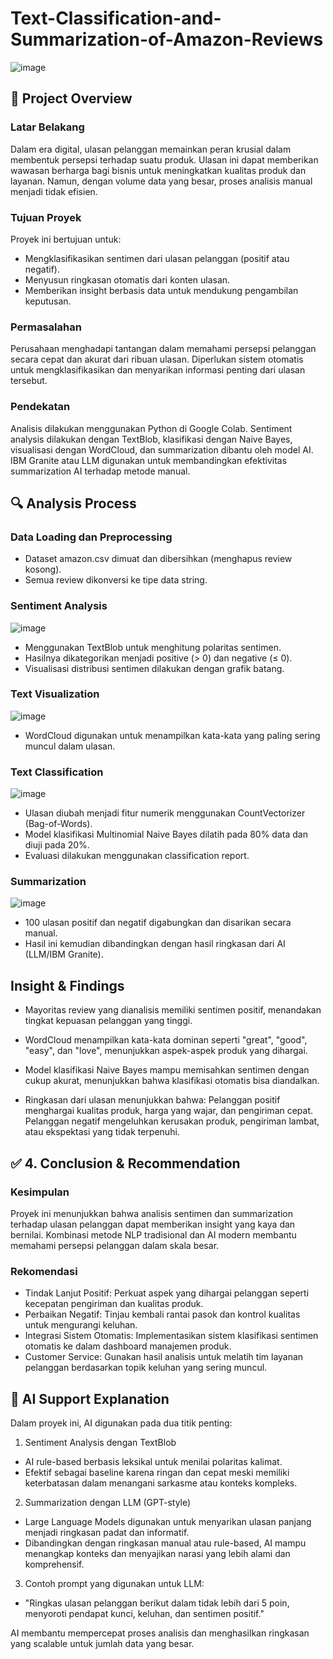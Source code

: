 # Text-Classification-and-Summarization-of-Amazon-Reviews
![image](https://github.com/user-attachments/assets/a8c12b76-f893-4c00-a1f3-ca58ad8e06bd)

## 🧩 Project Overview
### Latar Belakang
Dalam era digital, ulasan pelanggan memainkan peran krusial dalam membentuk persepsi terhadap suatu produk. Ulasan ini dapat memberikan wawasan berharga bagi bisnis untuk meningkatkan kualitas produk dan layanan. Namun, dengan volume data yang besar, proses analisis manual menjadi tidak efisien.

### Tujuan Proyek
Proyek ini bertujuan untuk:
- Mengklasifikasikan sentimen dari ulasan pelanggan (positif atau negatif).
- Menyusun ringkasan otomatis dari konten ulasan.
- Memberikan insight berbasis data untuk mendukung pengambilan keputusan.

### Permasalahan
Perusahaan menghadapi tantangan dalam memahami persepsi pelanggan secara cepat dan akurat dari ribuan ulasan. Diperlukan sistem otomatis untuk mengklasifikasikan dan menyarikan informasi penting dari ulasan tersebut.

### Pendekatan
Analisis dilakukan menggunakan Python di Google Colab. Sentiment analysis dilakukan dengan TextBlob, klasifikasi dengan Naive Bayes, visualisasi dengan WordCloud, dan summarization dibantu oleh model AI. IBM Granite atau LLM digunakan untuk membandingkan efektivitas summarization AI terhadap metode manual.

## 🔍 Analysis Process
### Data Loading dan Preprocessing
- Dataset amazon.csv dimuat dan dibersihkan (menghapus review kosong).
- Semua review dikonversi ke tipe data string.

### Sentiment Analysis
![image](https://github.com/user-attachments/assets/c39ac16a-a5de-4304-b7e1-e350f68f69f5)

- Menggunakan TextBlob untuk menghitung polaritas sentimen.
- Hasilnya dikategorikan menjadi positive (> 0) dan negative (≤ 0).
- Visualisasi distribusi sentimen dilakukan dengan grafik batang.

### Text Visualization
![image](https://github.com/user-attachments/assets/67c63199-5379-4ea7-a4de-35ac23f37ba6)
- WordCloud digunakan untuk menampilkan kata-kata yang paling sering muncul dalam ulasan.

### Text Classification
![image](https://github.com/user-attachments/assets/20bc073c-977b-412e-bd89-8eb9efa5a771)
- Ulasan diubah menjadi fitur numerik menggunakan CountVectorizer (Bag-of-Words).
- Model klasifikasi Multinomial Naive Bayes dilatih pada 80% data dan diuji pada 20%.
- Evaluasi dilakukan menggunakan classification report.

### Summarization
![image](https://github.com/user-attachments/assets/fc27ebd2-e5f1-458f-b061-e7c8b0e8ea0c)
- 100 ulasan positif dan negatif digabungkan dan disarikan secara manual.
- Hasil ini kemudian dibandingkan dengan hasil ringkasan dari AI (LLM/IBM Granite).


## Insight & Findings
- Mayoritas review yang dianalisis memiliki sentimen positif, menandakan tingkat kepuasan pelanggan yang tinggi.
- WordCloud menampilkan kata-kata dominan seperti "great", "good", "easy", dan "love", menunjukkan aspek-aspek produk yang dihargai.
- Model klasifikasi Naive Bayes mampu memisahkan sentimen dengan cukup akurat, menunjukkan bahwa klasifikasi otomatis bisa diandalkan.

- Ringkasan dari ulasan menunjukkan bahwa:
Pelanggan positif menghargai kualitas produk, harga yang wajar, dan pengiriman cepat.
Pelanggan negatif mengeluhkan kerusakan produk, pengiriman lambat, atau ekspektasi yang tidak terpenuhi.

## ✅ 4. Conclusion & Recommendation
### Kesimpulan
Proyek ini menunjukkan bahwa analisis sentimen dan summarization terhadap ulasan pelanggan dapat memberikan insight yang kaya dan bernilai. Kombinasi metode NLP tradisional dan AI modern membantu memahami persepsi pelanggan dalam skala besar.

### Rekomendasi
- Tindak Lanjut Positif: Perkuat aspek yang dihargai pelanggan seperti kecepatan pengiriman dan kualitas produk.
- Perbaikan Negatif: Tinjau kembali rantai pasok dan kontrol kualitas untuk mengurangi keluhan.
- Integrasi Sistem Otomatis: Implementasikan sistem klasifikasi sentimen otomatis ke dalam dashboard manajemen produk.
- Customer Service: Gunakan hasil analisis untuk melatih tim layanan pelanggan berdasarkan topik keluhan yang sering muncul.

## 🤖 AI Support Explanation
Dalam proyek ini, AI digunakan pada dua titik penting:
1. Sentiment Analysis dengan TextBlob

- AI rule-based berbasis leksikal untuk menilai polaritas kalimat.
- Efektif sebagai baseline karena ringan dan cepat meski memiliki keterbatasan dalam menangani sarkasme atau konteks kompleks.

2. Summarization dengan LLM (GPT-style)
- Large Language Models digunakan untuk menyarikan ulasan panjang menjadi ringkasan padat dan informatif.
- Dibandingkan dengan ringkasan manual atau rule-based, AI mampu menangkap konteks dan menyajikan narasi yang lebih alami dan komprehensif.

3. Contoh prompt yang digunakan untuk LLM:
- "Ringkas ulasan pelanggan berikut dalam tidak lebih dari 5 poin, menyoroti pendapat kunci, keluhan, dan sentimen positif."

AI membantu mempercepat proses analisis dan menghasilkan ringkasan yang scalable untuk jumlah data yang besar.


  
